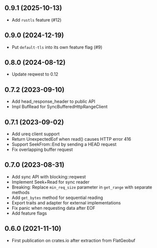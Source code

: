 ## 0.9.1 (2025-10-13)

* Add `rustls` feature (#12)

## 0.9.0 (2024-12-19)

* Put `default-tls` into its own feature flag (#9)

## 0.8.0 (2024-08-12)

* Update reqwest to 0.12

## 0.7.2 (2023-09-10)

* Add head_response_header to public API
* Impl BufRead for SyncBufferedHttpRangeClient

## 0.7.1 (2023-09-02)

* Add ureq client support
* Return UnexpectedEof when read() causes HTTP error 416
* Support SeekFrom::End by sending a HEAD request
* Fix overlapping buffer request

## 0.7.0 (2023-08-31)

* Add sync API with blocking::reqwest
* Implement Seek+Read for sync reader
* Breaking: Replace `min_req_size` parameter in `get_range` with separate methods
* Add `get_bytes` method for sequential reading
* Export traits and adapter for external implementations
* Fix panic when requesting data after EOF
* Add feature flags

## 0.6.0 (2021-11-10)

* First publication on crates.io after extraction from FlatGeobuf
